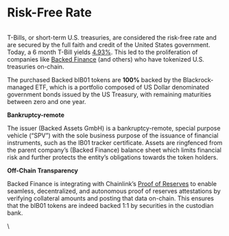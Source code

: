 # Risk-Free Rate

<figure><img src="https://images.squarespace-cdn.com/content/v1/627988321d6a280b407f270b/02956d20-a049-49cc-80e1-99ab4b0c521e/Screenshot+2023-04-16+at+5.39.14+PM.png?format=2500w" alt=""><figcaption></figcaption></figure>

T-Bills, or short-term U.S. treasuries, are considered the risk-free rate and are secured by the full faith and credit of the United States government. Today, a 6 month T-Bill yields [4.93%](https://www.bloomberg.com/markets/rates-bonds/government-bonds/us). This led to the proliferation of companies like [Backed Finance](https://backed.fi/) (and others) who have tokenized U.S. treasuries on-chain.

The purchased Backed bIB01 tokens are **100%** backed by the Blackrock-managed ETF, which is a portfolio composed of US Dollar denominated government bonds issued by the US Treasury, with remaining maturities between zero and one year.

**Bankruptcy-remote**

The issuer (Backed Assets GmbH) is a bankruptcy-remote, special purpose vehicle (“SPV”) with the sole business purpose of the issuance of financial instruments, such as the IB01 tracker certificate. Assets are ringfenced from the parent company’s (Backed Finance) balance sheet which limits financial risk and further protects the entity’s obligations towards the token holders.

**Off-Chain Transparency**

Backed Finance is integrating with Chainlink’s [Proof of Reserves](https://chain.link/proof-of-reserve?agid=mejd7u83t5vg\&cnid=7j46b0d9320o\&gclid=CjwKCAjwitShBhA6EiwAq3RqA6-gcFxCVlg7S3IhNNAiWikTaSFDUzeS4jYKjJwQZc0uQK5n1wYzSRoCX84QAvD\_BwE\&utm\_medium=paid-search\&utm\_source=google) to enable seamless, decentralized, and autonomous proof of reserves attestations by verifying collateral amounts and posting that data on-chain. This ensures that the bIB01 tokens are indeed backed 1:1 by securities in the custodian bank.

\
